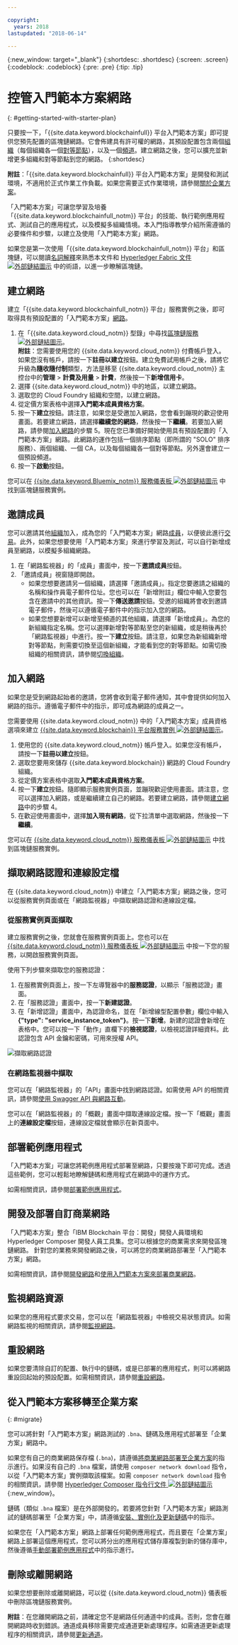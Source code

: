 ```yaml
---

copyright:
  years: 2018
lastupdated: "2018-06-14"

---
```


{:new_window: target="_blank"}
{:shortdesc: .shortdesc}
{:screen: .screen}
{:codeblock: .codeblock}
{:pre: .pre}
{:tip: .tip}

# 控管入門範本方案網路
{: #getting-started-with-starter-plan}

只要按一下，「{{site.data.keyword.blockchainfull}} 平台入門範本方案」即可提供您預先配置的區塊鏈網路。它會<!--offers you a free trial of 30 days and -->佈建具有許可權的網路，其預設配置包含兩個[組織](glossary.html#organization)（每個組織各一個[對等節點](glossary.html#peer)），以及一個[頻道](glossary.html#channel)。建立網路之後，您可以擴充並新增更多組織和對等節點到您的網路。<!--Note that it might cause extra cost if you exceed the default resource limits of two organizations and two peers.-->
{:shortdesc}

**附註**：「{{site.data.keyword.blockchainfull}} 平台入門範本方案」是開發和測試環境，不適用於正式作業工作負載。如果您需要正式作業環境，請參閱[關於企業方案](enterprise_plan.html)。

「入門範本方案」可讓您學習及培養「{{site.data.keyword.blockchainfull_notm}} 平台」的技能、執行範例應用程式、測試自己的應用程式，以及模擬多組織情境。本入門指導教學介紹所需遵循的必要條件和步驟，以建立及使用「入門範本方案」網路。

如果您是第一次使用「{{site.data.keyword.blockchainfull_notm}} 平台」和區塊鏈，可以閱讀[名詞解釋](glossary.html)來熟悉本文件和 [Hyperledger Fabric 文件 ![外部鏈結圖示](images/external_link.svg "外部鏈結圖示")](http://hyperledger-fabric.readthedocs.io/en/latest/blockchain.html) 中的術語，以進一步瞭解區塊鏈。


## 建立網路
建立「{{site.data.keyword.blockchainfull_notm}} 平台」服務實例之後，即可取得具有預設配置的「入門範本方案」[網路](glossary.html#network)。

1. 在「{{site.data.keyword.cloud_notm}} 型錄」中尋找[區塊鏈服務 ![外部鏈結圖示](images/external_link.svg "外部鏈結圖示")](https://console.bluemix.net/catalog/services/blockchain)。   
    **附註**：您需要使用您的 {{site.data.keyword.cloud_notm}} 付費帳戶登入。如果您沒有帳戶，請按一下**註冊以建立**按鈕。建立免費試用帳戶之後，請將它升級為**隨收隨付制**類型，方法是移至 {{site.data.keyword.cloud_notm}} 主控台中的**管理** > **計費及用量** > **計費**，然後按一下**新增信用卡**。
2. 選擇 {{site.data.keyword.cloud_notm}} 中的地區，以建立網路。
3. 選取您的 Cloud Foundry 組織和空間，以建立網路。
4. 從定價方案表格中選擇**入門範本成員資格方案**。
5. 按一下**建立**按鈕。請注意，如果您是受邀加入網路，您會看到蹦現的歡迎使用畫面。若要建立網路，請選擇**繼續您的網路**，然後按一下**繼續**。若要加入網路，請參閱[加入網路](#joining-a-network)的步驟 5。現在您已準備好開始使用具有預設配置的「入門範本方案」網路。此網路的運作包括一個排序節點（即所謂的 "SOLO" 排序服務）、兩個組織、一個 CA，以及每個組織各一個對等節點。另外還會建立一個預設頻道。
6. 按一下**啟動**按鈕。

您可以在 [{{site.data.keyword.Bluemix_notm}} 服務儀表板 ![外部鏈結圖示](images/external_link.svg "外部鏈結圖示")](https://console.bluemix.net/dashboard/services "{{site.data.keyword.Bluemix_notm}} 服務儀表板") 中找到區塊鏈服務實例。


## 邀請成員
您可以邀請其他[組織](glossary.html#organization)加入，成為您的「入門範本方案」網路[成員](glossary.html#member)，以便彼此進行[交易](glossary.html#transaction)。此外，如果您想要使用「入門範本方案」來進行學習及測試，可以自行新增成員至網路，以模擬多組織網路。

1. 在「網路監視器」的「成員」畫面中，按一下**邀請成員**按鈕。
2. 「邀請成員」視窗隨即開啟。
    - 如果您想要邀請另一個組織，請選擇「邀請成員」。指定您要邀請之組織的名稱和操作員電子郵件位址。您也可以在「新增附註」欄位中輸入您要包含在邀請中的其他資訊。按一下**傳送邀請**按鈕。受邀的組織將會收到邀請電子郵件，然後可以遵循電子郵件中的指示加入您的網路。
    - 如果您想要新增可以新增至頻道的其他組織，請選擇「新增成員」。為您的新組織指定名稱。您可以選擇新增對等節點至您的新組織，或是稍後再於「網路監視器」中進行。按一下**建立**按鈕。請注意，如果您為新組織新增對等節點，則需要切換至這個新組織，才能看到您的對等節點。如需切換組織的相關資訊，請參閱[切換組織](dashboard.html#switch-organizations)。


## 加入網路
如果您是受到網路起始者的邀請，您將會收到電子郵件通知，其中會提供如何加入網路的指示。遵循電子郵件中的指示，即可成為網路的成員之一。

您需要使用 {{site.data.keyword.cloud_notm}} 中的「入門範本方案」成員資格選項來建立 [{{site.data.keyword.blockchain}} 平台服務實例 ![外部鏈結圖示](images/external_link.svg "外部鏈結圖示")](https://console.bluemix.net/catalog/services/blockchain)。

1. 使用您的 {{site.data.keyword.cloud_notm}} 帳戶登入。如果您沒有帳戶，請按一下**註冊以建立**按鈕。
2. 選取您要用來儲存 {{site.data.keyword.blockchain}} 網路的 Cloud Foundry 組織。
3. 從定價方案表格中選取**入門範本成員資格方案**。
4. 按一下**建立**按鈕。隨即顯示服務實例頁面，並蹦現歡迎使用畫面。請注意，您可以選擇加入網路，或是繼續建立自己的網路。若要建立網路，請參閱[建立網路](#creating-a-network)中的步驟 4。
5. 在歡迎使用畫面中，選擇**加入現有網路**，從下拉清單中選取網路，然後按一下**繼續**。

您可以在 [{{site.data.keyword.cloud_notm}} 服務儀表板 ![外部鏈結圖示](images/external_link.svg "外部鏈結圖示")](https://console.bluemix.net/dashboard/services "{{site.data.keyword.cloud_notm}} 服務儀表板") 中找到區塊鏈服務實例。

<!--
## Creating channels
You can create a [channel](glossary.html#channel) in your network and invite other organizations to your channel.  For more information on creating channels, see [Creating a channel](howto/create_channel.html#creating-a-channel).
-->
<!--
## Installing and instantiating your chaincode
You can run [chaincode](glossary.html#chaincode) on your peers in the network.  For more information about deploying pre-built samples, see [Installing, instantiating, and updating a chaincode](howto/install_instantiate_chaincode.html).
-->


## 擷取網路認證和連線設定檔
在 {{site.data.keyword.cloud_notm}} 中建立「入門範本方案」網路之後，您可以從服務實例頁面或在「網路監視器」中擷取網路認證和連線設定檔。

### 從服務實例頁面擷取
建立服務實例之後，您就會在服務實例頁面上。您也可以在 [{{site.data.keyword.cloud_notm}} 服務儀表板 ![外部鏈結圖示](images/external_link.svg "外部鏈結圖示")](https://console.bluemix.net/dashboard/services "{{site.data.keyword.cloud_notm}} 服務儀表板") 中按一下您的服務，以開啟服務實例頁面。

使用下列步驟來擷取您的服務認證：
1. 在服務實例頁面上，按一下左導覽器中的**服務認證**，以顯示「服務認證」畫面。
2. 在「服務認證」畫面中，按一下**新建認證**。
3. 在「新增認證」畫面中，為認證命名，並在「新增線型配置參數」欄位中輸入 **{"type": "service_instance_token"}**。按一下**新增**。新建的認證會新增在表格中。您可以按一下「動作」直欄下的**檢視認證**，以檢視認證詳細資料。此認證包含 API 金鑰和密碼，可用來授權 API。  

![擷取網路認證](images/service_credentials.gif "擷取網路認證")

### 在網路監視器中擷取
您可以在「網路監視器」的「API」畫面中找到網路認證。如需使用 API 的相關資訊，請參閱[使用 Swagger API 與網路互動](howto/swagger_apis.html)。

您可以在「網路監視器」的「概觀」畫面中擷取連線設定檔。按一下「概觀」畫面上的**連線設定檔**按鈕，連線設定檔就會顯示在新頁面中。


## 部署範例應用程式
「入門範本方案」可讓您將範例應用程式部署至網路，只要按幾下即可完成。透過這些範例，您可以輕鬆地瞭解鏈碼和應用程式在網路中的運作方式。

如需相關資訊，請參閱[部署範例應用程式](howto/prebuilt_samples.html)。


## 開發及部署自訂商業網路
「入門範本方案」整合「IBM Blockchain 平台：開發」開發人員環境和 Hyperledger Composer 開發人員工具集。您可以根據您的商業需求來開發區塊鏈網路。
針對您的業務來開發網路之後，可以將您的商業網路部署至「入門範本方案」網路。

如需相關資訊，請參閱[開發網路](develop.html)和[使用入門範本方案來部署商業網路](develop_starter.html)。


## 監視網路資源
如果您的應用程式要求交易，您可以在「網路監視器」中檢視交易狀態資訊。如需網路監視的相關資訊，請參閱[監視網路](howto/monitor_network.html)。


## 重設網路
如果您要清除自訂的配置、執行中的鏈碼，或是已部署的應用程式，則可以將網路重設回起始的預設配置。如需相關資訊，請參閱[重設網路](dashboard.html#reset-network)。


## 從入門範本方案移轉至企業方案
{: #migrate}

您可以將針對「入門範本方案」網路測試的 `.bna`、鏈碼及應用程式部署至「企業方案」網路中。

如果您有自己的商業網路保存檔 (`.bna`)，請遵循[將商業網路部署至企業方案](./develop_enterprise.html)的指示進行。如果沒有自己的 `.bna` 檔案，請使用 `composer network download` 指令，以從「入門範本方案」實例擷取該檔案。如需 `composer network download` 指令的相關資訊，請參閱 [Hyperledger Composer 指令行文件 ![外部鏈結圖示](images/external_link.svg "外部鏈結圖示")](https://hyperledger.github.io/composer/latest/reference/commands){:new_window}。

鏈碼（類似 `.bna` 檔案）是在外部開發的。若要將您針對「入門範本方案」網路測試的鏈碼部署至「企業方案」中，請遵循[安裝、實例化及更新鏈碼](howto/install_instantiate_chaincode.html#installchaincode)中的指示。

<!--
As you can see in [Deploying sample applications](howto/prebuilt_samples.html), Starter Plan makes it easy to get a sample application integrated with your network by using Toolchain. This setup also allows for continuous integration by automatically updating your sample application whenever your forked application repo is changed. If you want to deploy this application into an Enterprise Plan network, you can copy your forked application repo into a new repo and then follow the instructions in [Deploying sample applications manually](howto/prebuilt_samples.html#deploy_sample_applications_manually).
-->

如果您在「入門範本方案」網路上部署任何範例應用程式，而且要在「企業方案」網路上部署這個應用程式，您可以將分出的應用程式儲存庫複製到新的儲存庫中，然後遵循[手動部署範例應用程式](howto/prebuilt_samples.html#deploy_sample_applications_manually)中的指示進行。


## 刪除或離開網路
如果您想要刪除或離開網路，可以從 {{site.data.keyword.cloud_notm}} 儀表板中刪除區塊鏈服務實例。

**附註**：在您離開網路之前，請確定您不是網路任何通道中的成員。否則，您會在離開網路時收到錯誤。通道成員移除需要完成通道更新處理程序。如需通道更新處理程序的相關資訊，請參閱[更新通道](howto/create_channel.html#updating-a-channel)。


<!--
## References
* For more information about {{site.data.keyword.blockchainfull_notm}} offerings, see [Blockchain offerings](index.html).
* For more information about Hyperledger Fabric V1.1, see [Hyperledger Fabric documentation ![External link icon](images/external_link.svg "External link icon")](http://hyperledger-fabric.readthedocs.io/en/latest/){:new_window}.
-->
